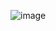 ![image](https://user-images.githubusercontent.com/108964477/191340811-ad3161bb-a905-4afa-8afe-3083fd8159ec.png)
